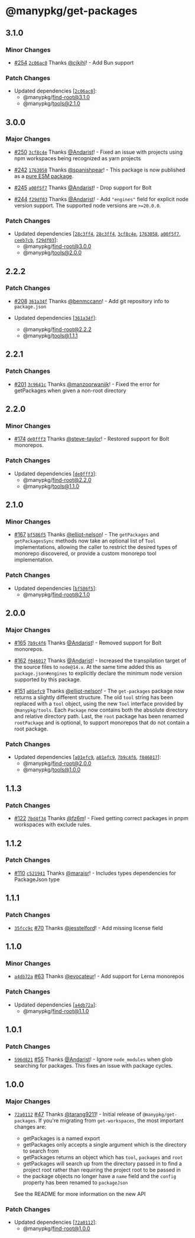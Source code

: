 # @manypkg/get-packages

## 3.1.0

### Minor Changes

- [#254](https://github.com/Thinkmill/manypkg/pull/254) [`2c06ac0`](https://github.com/Thinkmill/manypkg/commit/2c06ac09397b825dc3cae3c29a1f08bbd09a4ab1) Thanks [@cjkihl](https://github.com/cjkihl)! - Add Bun support

### Patch Changes

- Updated dependencies [[`2c06ac0`](https://github.com/Thinkmill/manypkg/commit/2c06ac09397b825dc3cae3c29a1f08bbd09a4ab1)]:
  - @manypkg/find-root@3.1.0
  - @manypkg/tools@2.1.0

## 3.0.0

### Major Changes

- [#250](https://github.com/Thinkmill/manypkg/pull/250) [`3cf8c4e`](https://github.com/Thinkmill/manypkg/commit/3cf8c4e5d49fa703df73eafd26c730491908de75) Thanks [@Andarist](https://github.com/Andarist)! - Fixed an issue with projects using npm workspaces being recognized as yarn projects

- [#242](https://github.com/Thinkmill/manypkg/pull/242) [`1763058`](https://github.com/Thinkmill/manypkg/commit/1763058f9e6a1e85e5720656301d18ca10bda426) Thanks [@spanishpear](https://github.com/spanishpear)! - This package is now published as a [pure ESM package](https://gist.github.com/sindresorhus/a39789f98801d908bbc7ff3ecc99d99c).

- [#245](https://github.com/Thinkmill/manypkg/pull/245) [`a00f5f7`](https://github.com/Thinkmill/manypkg/commit/a00f5f7179cbe0ba60d7d8e0c47c512b67712da2) Thanks [@Andarist](https://github.com/Andarist)! - Drop support for Bolt

- [#244](https://github.com/Thinkmill/manypkg/pull/244) [`f29df03`](https://github.com/Thinkmill/manypkg/commit/f29df03867a909c644e4838d62997427aeadc079) Thanks [@Andarist](https://github.com/Andarist)! - Add `"engines"` field for explicit node version support. The supported node versions are `>=20.0.0`.

### Patch Changes

- Updated dependencies [[`28c3ff4`](https://github.com/Thinkmill/manypkg/commit/28c3ff4bd091565f480e00f407c3f4ebea3536a5), [`28c3ff4`](https://github.com/Thinkmill/manypkg/commit/28c3ff4bd091565f480e00f407c3f4ebea3536a5), [`3cf8c4e`](https://github.com/Thinkmill/manypkg/commit/3cf8c4e5d49fa703df73eafd26c730491908de75), [`1763058`](https://github.com/Thinkmill/manypkg/commit/1763058f9e6a1e85e5720656301d18ca10bda426), [`a00f5f7`](https://github.com/Thinkmill/manypkg/commit/a00f5f7179cbe0ba60d7d8e0c47c512b67712da2), [`ceeb7cb`](https://github.com/Thinkmill/manypkg/commit/ceeb7cb634cccdbad57ae830823c96f2d5674ca3), [`f29df03`](https://github.com/Thinkmill/manypkg/commit/f29df03867a909c644e4838d62997427aeadc079)]:
  - @manypkg/find-root@3.0.0
  - @manypkg/tools@2.0.0

## 2.2.2

### Patch Changes

- [#208](https://github.com/Thinkmill/manypkg/pull/208) [`361a34f`](https://github.com/Thinkmill/manypkg/commit/361a34faac94f7a954bbe00321647fc99ae76c17) Thanks [@benmccann](https://github.com/benmccann)! - Add git repository info to `package.json`

- Updated dependencies [[`361a34f`](https://github.com/Thinkmill/manypkg/commit/361a34faac94f7a954bbe00321647fc99ae76c17)]:
  - @manypkg/find-root@2.2.2
  - @manypkg/tools@1.1.1

## 2.2.1

### Patch Changes

- [#201](https://github.com/Thinkmill/manypkg/pull/201) [`3c9641c`](https://github.com/Thinkmill/manypkg/commit/3c9641c94980a887fdb4366698ad69199883ff84) Thanks [@manzoorwanijk](https://github.com/manzoorwanijk)! - Fixed the error for getPackages when given a non-root directory

## 2.2.0

### Minor Changes

- [#174](https://github.com/Thinkmill/manypkg/pull/174) [`de0fff3`](https://github.com/Thinkmill/manypkg/commit/de0fff37af9e6dc21b75b7115381483c1e85b8a7) Thanks [@steve-taylor](https://github.com/steve-taylor)! - Restored support for Bolt monorepos.

### Patch Changes

- Updated dependencies [[`de0fff3`](https://github.com/Thinkmill/manypkg/commit/de0fff37af9e6dc21b75b7115381483c1e85b8a7)]:
  - @manypkg/find-root@2.2.0
  - @manypkg/tools@1.1.0

## 2.1.0

### Minor Changes

- [#167](https://github.com/Thinkmill/manypkg/pull/167) [`bf586f5`](https://github.com/Thinkmill/manypkg/commit/bf586f56f14f213ac7d3e4c1ee85ef8456872c3c) Thanks [@elliot-nelson](https://github.com/elliot-nelson)! - The `getPackages` and `getPackagesSync` methods now take an optional list of `Tool` implementations, allowing the caller to restrict the desired types of monorepo discovered, or provide a custom monorepo tool implementation.

### Patch Changes

- Updated dependencies [[`bf586f5`](https://github.com/Thinkmill/manypkg/commit/bf586f56f14f213ac7d3e4c1ee85ef8456872c3c)]:
  - @manypkg/find-root@2.1.0

## 2.0.0

### Major Changes

- [#165](https://github.com/Thinkmill/manypkg/pull/165) [`7b9c4f6`](https://github.com/Thinkmill/manypkg/commit/7b9c4f6d9a73de8b3cc45af5abc8af47f6b9206c) Thanks [@Andarist](https://github.com/Andarist)! - Removed support for Bolt monorepos.

* [#162](https://github.com/Thinkmill/manypkg/pull/162) [`f046017`](https://github.com/Thinkmill/manypkg/commit/f046017af2349f0c1bbc5b25224da0ede8ddc2d6) Thanks [@Andarist](https://github.com/Andarist)! - Increased the transpilation target of the source files to `node@14.x`. At the same time added this as `package.json#engines` to explicitly declare the minimum node version supported by this package.

- [#151](https://github.com/Thinkmill/manypkg/pull/151) [`a01efc9`](https://github.com/Thinkmill/manypkg/commit/a01efc9c25900b7d21b6d517a2021b021f8b3922) Thanks [@elliot-nelson](https://github.com/elliot-nelson)! - The `get-packages` package now returns a slightly different structure. The old `tool` string has been replaced with a `tool` object, using the new `Tool` interface provided by `@manypkg/tools`. Each `Package` now contains both the absolute directory and relative directory path. Last, the `root` package has been renamed `rootPackage` and is optional, to support monorepos that do not contain a root package.

### Patch Changes

- Updated dependencies [[`a01efc9`](https://github.com/Thinkmill/manypkg/commit/a01efc9c25900b7d21b6d517a2021b021f8b3922), [`a01efc9`](https://github.com/Thinkmill/manypkg/commit/a01efc9c25900b7d21b6d517a2021b021f8b3922), [`7b9c4f6`](https://github.com/Thinkmill/manypkg/commit/7b9c4f6d9a73de8b3cc45af5abc8af47f6b9206c), [`f046017`](https://github.com/Thinkmill/manypkg/commit/f046017af2349f0c1bbc5b25224da0ede8ddc2d6)]:
  - @manypkg/find-root@2.0.0
  - @manypkg/tools@1.0.0

## 1.1.3

### Patch Changes

- [#122](https://github.com/Thinkmill/manypkg/pull/122) [`7bd4f34`](https://github.com/Thinkmill/manypkg/commit/7bd4f344e1024e880a2de6b571d556adf200f0b6) Thanks [@fz6m](https://github.com/fz6m)! - Fixed getting correct packages in pnpm workspaces with exclude rules.

## 1.1.2

### Patch Changes

- [#110](https://github.com/Thinkmill/manypkg/pull/110) [`c521941`](https://github.com/Thinkmill/manypkg/commit/c52194151630eb56cd21af471afe877cf42c6884) Thanks [@maraisr](https://github.com/maraisr)! - Includes types dependencies for PackageJson type

## 1.1.1

### Patch Changes

- [`35fcc9c`](https://github.com/Thinkmill/manypkg/commit/35fcc9cba7ccec6667826da84ed02dff166c50a3) [#70](https://github.com/Thinkmill/manypkg/pull/70) Thanks [@jesstelford](https://github.com/jesstelford)! - Add missing license field

## 1.1.0

### Minor Changes

- [`a4db72a`](https://github.com/Thinkmill/manypkg/commit/a4db72a8b272f1b642fa751639d7840f4fa3658c) [#63](https://github.com/Thinkmill/manypkg/pull/63) Thanks [@evocateur](https://github.com/evocateur)! - Add support for Lerna monorepos

### Patch Changes

- Updated dependencies [[`a4db72a`](https://github.com/Thinkmill/manypkg/commit/a4db72a8b272f1b642fa751639d7840f4fa3658c)]:
  - @manypkg/find-root@1.1.0

## 1.0.1

### Patch Changes

- [`596d821`](https://github.com/Thinkmill/manypkg/commit/596d82108bfb2debdfd6c82569ae5efb5b5ed587) [#55](https://github.com/Thinkmill/manypkg/pull/55) Thanks [@Andarist](https://github.com/Andarist)! - Ignore `node_modules` when glob searching for packages. This fixes an issue with package cycles.

## 1.0.0

### Major Changes

- [`72a0112`](https://github.com/Thinkmill/manypkg/commit/72a01127a5804cc8b881ab1a67e83a6149944ade) [#47](https://github.com/Thinkmill/manypkg/pull/47) Thanks [@tarang9211](https://github.com/tarang9211)! - Initial release of `@manypkg/get-packages`. If you're migrating from `get-workspaces`, the most important changes are:

  - getPackages is a named export
  - getPackages only accepts a single argument which is the directory to search from
  - getPackages returns an object which has `tool`, `packages` and `root`
  - getPackages will search up from the directory passed in to find a project root rather than requiring the project root to be passed in
  - the package objects no longer have a `name` field and the `config` property has been renamed to `packageJson`

  See the README for more information on the new API

### Patch Changes

- Updated dependencies [[`72a0112`](https://github.com/Thinkmill/manypkg/commit/72a01127a5804cc8b881ab1a67e83a6149944ade)]:
  - @manypkg/find-root@1.0.0
